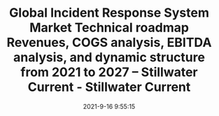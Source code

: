 ---
"title": "Global Incident Response System Market Technical roadmap Revenues, COGS analysis, EBITDA analysis, and dynamic structure from 2021 to 2027 – Stillwater Current - Stillwater Current"
"date": "2021-9-16 9:55:15"
"feed_name": "GOOGLENEWSINDUSTRIAL"
"feed_website": "https://news.google.com/search?q=industrial%2Bincident&hl=en-US&gl=US&ceid=US:en"
"feed_rss": "https://news.google.com/rss/search?q=industrial%2Bincident&hl=en-US&gl=US&ceid=US:en"
"link": "https://www.stillwatercurrent.com/global-incident-response-system-market-technical-roadmap-revenues-cogs-analysis-ebitda-analysis-and-dynamic-structure-from-2021-to-2027/"
"file": "_posts/2021-1-1-ab975584a0f2dec98cf27a2962f67d9363548317.md"
"accident": "0"
"drilling": "0"
"dead": "0"
"injured": "0"
---